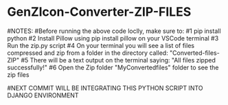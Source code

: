 # GenZIcon-Converter-ZIP-FILES

#NOTES:
#Before running the above code loclly, make sure to:
#1 pip install python
#2 Install Pillow using pip install pillow on your VSCode terminal
#3 Run the zip.py script
#4 On your terminal you will see a list of files compressed and zip from a folder in the directory called: "Converted-files-ZIP"
#5 There will be a text output on the terminal saying: "All files zipped successfully!"
#6 Open the Zip folder "MyConvertedfiles" folder to see the zip files

#NEXT COMMIT WILL BE INTEGRATING THIS PYTHON SCRIPT INTO DJANGO ENVIRONMENT
